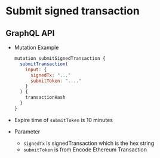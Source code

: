 
# Submit signed transaction

## GraphQL API

- Mutation Example
  ```javascript
  mutation submitSignedTransaction {
    submitTransaction(
      input: {
        signedTx: "..."
        submitToken: "...."
      }
    ) {
      transactionHash
    }
  }
  ```

- Expire time of `submitToken` is 10 minutes
- Parameter
  - `signedTx` is signedTransaction which is the hex string
  - `submitToken` is from Encode Ethereum Transaction